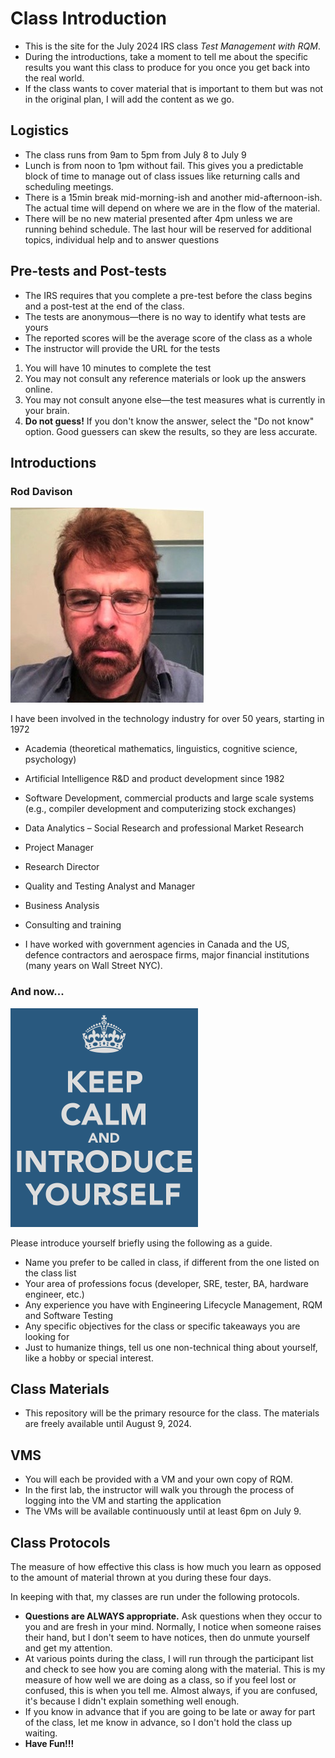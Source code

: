 # Class Introduction

- This is the site for the July 2024 IRS class _Test Management with RQM_.
- During the introductions, take a moment to tell me about the specific results you want this class to produce for you once you get back into the real world.
- If the class wants to cover material that is important to them but was not in the original plan, I will add the content as we go.


## Logistics

- The class runs from 9am to 5pm from July 8 to July 9
- Lunch is from noon to 1pm without fail. This gives you a predictable block of time to manage out of class issues like returning calls and scheduling meetings.
- There is a 15min break mid-morning-ish and another mid-afternoon-ish. The actual time will depend on where we are in the flow of the material.
- There will be no new material presented after 4pm unless we are running behind schedule. The last hour will be reserved for additional topics, individual help and to answer questions

## Pre-tests and Post-tests

- The IRS requires that you complete a pre-test before the class begins and a post-test at the end of the class.
- The tests are anonymous—there is no way to identify what tests are yours
- The reported scores will be the average score of the class as a whole
- The instructor will provide the URL for the tests

1. You will have 10 minutes to complete the test 
2. You may not consult any reference materials or look up the answers online.
3. You may not consult anyone else—the test measures what is currently in your brain.
4. **Do not guess!** If you don't know the answer, select the "Do not know" option. Good guessers can skew the results, so they are less accurate.



## Introductions

### Rod Davison

<img src="images/RodDavison.png" alt=" " />

I have been involved in the technology industry for over 50 years, starting in 1972
- Academia (theoretical mathematics, linguistics, cognitive science, psychology)
- Artificial Intelligence R&D and product development since 1982
- Software Development, commercial products and large scale systems (e.g., compiler development and computerizing stock exchanges)
- Data Analytics – Social Research and professional Market Research
- Project Manager
- Research Director
- Quality and Testing Analyst and Manager
- Business Analysis
- Consulting and training

- I have worked with government agencies in Canada and the US, defence contractors and aerospace firms, major financial institutions (many years
  on Wall Street NYC).

### And now...

<img src="images/ntroduce-yourself.png" width="300" alt=" "/>

Please introduce yourself briefly using the following as a guide.
- Name you prefer to be called in class, if different from the one listed on the class list
- Your area of professions focus (developer, SRE, tester, BA, hardware engineer, etc.)
- Any experience you have with Engineering Lifecycle Management, RQM and Software Testing
- Any specific objectives for the class or specific takeaways you are looking for
- Just to humanize things, tell us one non-technical thing about yourself, like a hobby or special interest.

## Class Materials

- This repository will be the primary resource for the class. The materials are freely available until August 9, 2024.

## VMS

- You will each be provided with a VM and your own copy of RQM. 
- In the first lab, the instructor will walk you through the process of logging into the VM and starting the application
- The VMs will be available continuously until at least 6pm on July 9.

## Class Protocols

The measure of how effective this class is how much you learn as opposed to the amount of material thrown at you during these four days.

In keeping with that, my classes are run under the following protocols.

- __Questions are ALWAYS appropriate.__ Ask questions when they occur to you and are fresh in your mind. Normally, I notice when someone raises their hand, but I don't seem to have notices, then do unmute yourself and get my attention.
- At various points during the class, I will run through the participant list and check to see how you are coming along with the material. This is my measure of how well we are doing as a class, so if you feel lost or confused, this is when you tell me. Almost always, if you are confused, it's because I didn't explain something well enough.
- If you know in advance that if you are going to be late or away for part of the class, let me know in advance, so I don't hold the class up waiting.
- __Have Fun!!!__




